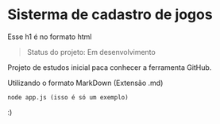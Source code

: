 <h1> Sisterma de cadastro de jogos</h1>
Esse h1 é no formato html

>Status do projeto: Em desenvolvimento

Projeto de estudos inicial paca conhecer a ferramenta GitHub.

Utilizando o formato MarkDown (Extensão .md)

````
node app.js (isso é só um exemplo)
````

:)
